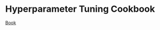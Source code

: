 # Hyperparameter Tuning Cookbook

[Book](https://sequential-parameter-optimization.github.io/Hyperparameter-Tuning-Cookbook/)